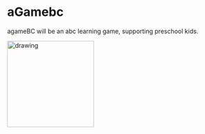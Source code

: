 # aGamebc

agameBC will be an abc learning game, supporting preschool kids.


<img src="https://user-images.githubusercontent.com/95278041/155284517-275a70b3-e50b-4588-8cfe-340e85519355.png" alt="drawing" width="200"/>


